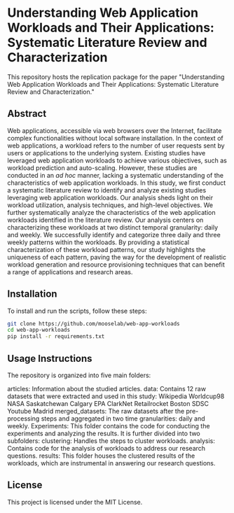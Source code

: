 # Understanding Web Application Workloads and Their Applications: Systematic Literature Review and Characterization

This repository hosts the replication package for the paper "Understanding Web Application Workloads and Their Applications: Systematic Literature Review and Characterization."

## Abstract
Web applications, accessible via web browsers over the Internet, facilitate complex functionalities without local software installation. In the context of web applications, a workload refers to the number of user requests sent by users or applications to the underlying system. Existing studies have leveraged web application workloads to achieve various objectives, such as workload prediction and auto-scaling. However, these studies are conducted in an *ad hoc* manner, lacking a systematic understanding of the characteristics of web application workloads. In this study, we first conduct a systematic literature review to identify and analyze existing studies leveraging web application workloads. Our analysis sheds light on their workload utilization, analysis techniques, and high-level objectives. We further systematically analyze the characteristics of the web application workloads identified in the literature review. Our analysis centers on characterizing these workloads at two distinct temporal granularity: daily and weekly. We successfully identify and categorize three daily and three weekly patterns within the workloads. By providing a statistical characterization of these workload patterns, our study highlights the uniqueness of each pattern, paving the way for the development of realistic workload generation and resource provisioning techniques that can benefit a range of applications and research areas.

## Installation

To install and run the scripts, follow these steps:

```bash
git clone https://github.com/mooselab/web-app-workloads
cd web-app-workloads
pip install -r requirements.txt
```

## Usage Instructions
The repository is organized into five main folders:

articles: Information about the studied articles.
data: Contains 12 raw datasets that were extracted and used in this study:
Wikipedia
Worldcup98
NASA
Saskatchewan
Calgary
EPA
ClarkNet
Retailrocket
Boston
SDSC
Youtube
Madrid
merged_datasets: The raw datasets after the pre-processing steps and aggregated in two time granularities: daily and weekly.
Experiments: This folder contains the code for conducting the experiments and analyzing the results. It is further divided into two subfolders:
clustering: Handles the steps to cluster workloads.
analysis: Contains code for the analysis of workloads to address our research questions.
results: This folder houses the clustered results of the workloads, which are instrumental in answering our research questions.

## License
This project is licensed under the MIT License.
